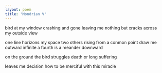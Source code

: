 ```yaml
---
layout: poem
title: "Mondrian V"
---
```


bird at my window
crashing and gone
leaving me nothing
but cracks
across my outside view

one line horizons my space
two others
rising from a conmon point
draw me outward
infinite
a fourth
is a meander
downward

on the ground
the bird struggles
death or long suffering

leaves me
decision
how to be merciful
with this miracle

